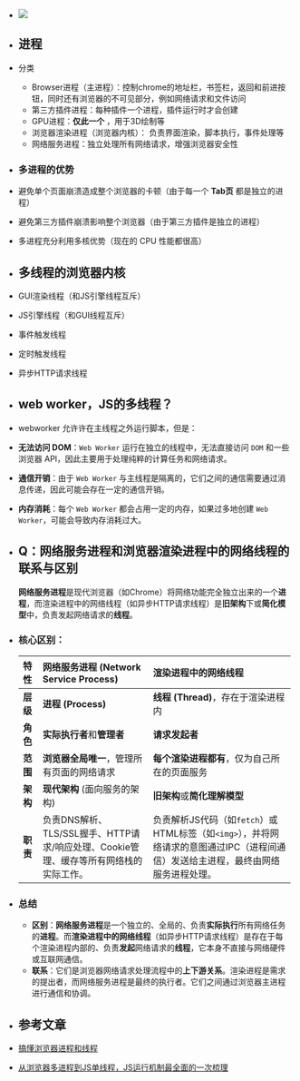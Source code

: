 - ![](https://p9-juejin.byteimg.com/tos-cn-i-k3u1fbpfcp/0a8d76c9f5cf445bb752b61eed7a99a5~tplv-k3u1fbpfcp-zoom-in-crop-mark:1512:0:0:0.awebp?)
- ## 进程
- 分类
	- Browser进程（主进程）：控制chrome的地址栏，书签栏，返回和前进按钮，同时还有浏览器的不可见部分，例如网络请求和文件访问
	- 第三方插件进程：每种插件一个进程，插件运行时才会创建
	- GPU进程：**仅此一个** ，用于3D绘制等
	- 浏览器渲染进程（浏览器内核）： 负责界面渲染，脚本执行，事件处理等
	- 网络服务进程：独立处理所有网络请求，增强浏览器安全性
- ### 多进程的优势
- 避免单个页面崩溃造成整个浏览器的卡顿（由于每一个 **Tab页** 都是独立的进程）
- 避免第三方插件崩溃影响整个浏览器（由于第三方插件是独立的进程）
- 多进程充分利用多核优势（现在的 CPU 性能都很高）
- ## 多线程的浏览器内核
- GUI渲染线程（和JS引擎线程互斥）
- JS引擎线程（和GUI线程互斥）
- 事件触发线程
- 定时触发线程
- 异步HTTP请求线程
- ## web worker，JS的多线程？
- webworker 允许许在主线程之外运行脚本，但是：
- **无法访问 DOM**：`Web Worker` 运行在独立的线程中，无法直接访问 `DOM` 和一些浏览器 API，因此主要用于处理纯粹的计算任务和网络请求。
- **通信开销**：由于 `Web Worker` 与主线程是隔离的，它们之间的通信需要通过消息传递，因此可能会存在一定的通信开销。
- **内存消耗**：每个 `Web Worker` 都会占用一定的内存，如果过多地创建 `Web Worker`，可能会导致内存消耗过大。
- ## Q：网络服务进程和浏览器渲染进程中的网络线程的联系与区别
  **网络服务进程**是现代浏览器（如Chrome）将网络功能完全独立出来的一个**进程**，而渲染进程中的网络线程（如异步HTTP请求线程）是**旧架构**下或**简化模型**中，负责发起网络请求的**线程**。
- ### 核心区别：
  | 特性 | 网络服务进程 (Network Service Process) | 渲染进程中的网络线程 |
  | :--- | :--- | :--- |
  | **层级** | **进程 (Process)** | **线程 (Thread)**，存在于渲染进程内 |
  | **角色** | **实际执行者**和**管理者** | **请求发起者** |
  | **范围** | **浏览器全局唯一**，管理所有页面的网络请求 | **每个渲染进程都有**，仅为自己所在的页面服务 |
  | **架构** | **现代架构** (面向服务的架构) | **旧架构**或**简化理解模型** |
  | **职责** | 负责DNS解析、TLS/SSL握手、HTTP请求/响应处理、Cookie管理、缓存等所有网络栈的实际工作。 | 负责解析JS代码（如`fetch`）或HTML标签（如`<img>`），并将网络请求的意图通过IPC（进程间通信）发送给主进程，最终由网络服务进程处理。 |
- ### 总结
  
  *   **区别**：**网络服务进程**是一个独立的、全局的、负责**实际执行**所有网络任务的**进程**。而**渲染进程中的网络线程**（如异步HTTP请求线程）是存在于每个渲染进程内部的、负责**发起**网络请求的**线程**，它本身不直接与网络硬件或互联网通信。
  *   **联系**：它们是浏览器网络请求处理流程中的**上下游关系**。渲染进程是需求的提出者，而网络服务进程是最终的执行者。它们之间通过浏览器主进程进行通信和协调。
- ## 参考文章
- [搞懂浏览器进程和线程](https://juejin.cn/post/7053974933931556900)
- [从浏览器多进程到JS单线程，JS运行机制最全面的一次梳理](https://juejin.cn/post/6844903553795014663)